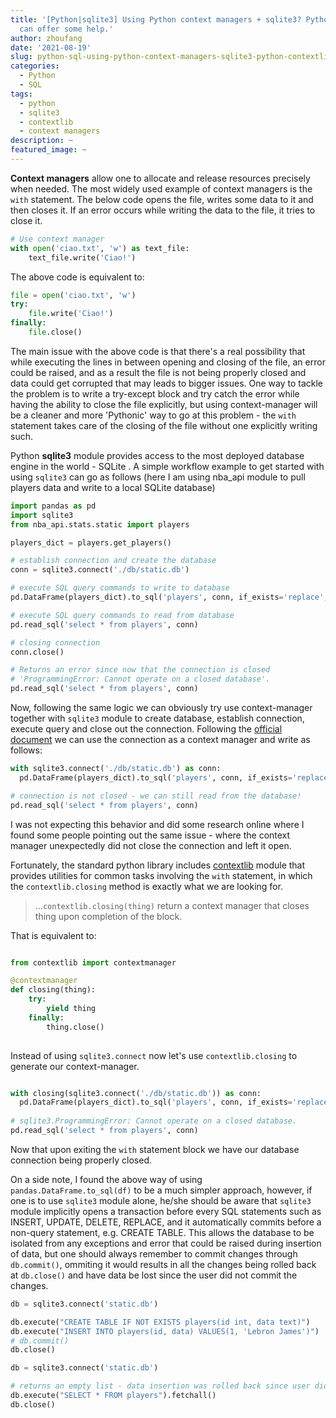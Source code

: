 ```yaml
---
title: '[Python|sqlite3] Using Python context managers + sqlite3? Python contextlib module
  can offer some help.'
author: zhoufang
date: '2021-08-19'
slug: python-sql-using-python-context-managers-sqlite3-python-contextlib-module-can-offer-some-help
categories:
  - Python
  - SQL
tags:
  - python
  - sqlite3
  - contextlib
  - context managers
description: ~
featured_image: ~
---
```


**Context managers** allow one to allocate and release resources precisely when needed. The most widely used example of context managers is the `with` statement. The below code opens the file, writes some data to it and then closes it. If an error occurs while writing the data to the file, it tries to close it. 

```Python
# Use context manager
with open('ciao.txt', 'w') as text_file:
    text_file.write('Ciao!')
```

The above code is equivalent to:

```Python
file = open('ciao.txt', 'w')
try:
    file.write('Ciao!')
finally:
    file.close()
```

The main issue with the above code is that there's a real possibility that while executing the lines in between opening and closing of the file, an error could be raised, and as a result the file is not being properly closed and data could get corrupted that may leads to bigger issues. One way to tackle the problem is to write a try-except block and try catch the error while having the ability to close the file explicitly, but using context-manager will be a cleaner and more 'Pythonic' way to go at this problem - the `with` statement takes care of the closing of the file without one explicitly writing such.

Python **sqlite3** module provides access to the most deployed database engine in the world - SQLite . A simple workflow example to get started with using `sqlite3` can go as follows (here I am using nba_api module to pull players data and write to a local SQLite database)

```Python
import pandas as pd
import sqlite3
from nba_api.stats.static import players

players_dict = players.get_players()

# establish connection and create the database
conn = sqlite3.connect('./db/static.db')

# execute SQL query commands to write to database
pd.DataFrame(players_dict).to_sql('players', conn, if_exists='replace', index=False)

# execute SQL query commands to read from database
pd.read_sql('select * from players', conn)

# closing connection
conn.close()

# Returns an error since now that the connection is closed 
# 'ProgrammingError: Cannot operate on a closed database'.
pd.read_sql('select * from players', conn)
```

Now, following the same logic we can obviously try use context-manager together with `sqlite3` module to create database, establish connection, execute query and close out the connection. Following the [official document](https://docs.python.org/2/library/sqlite3.html#using-the-connection-as-a-context-manager) we can use the connection as a context manager and write as follows:

```Python
with sqlite3.connect('./db/static.db') as conn:
  pd.DataFrame(players_dict).to_sql('players', conn, if_exists='replace', index=False)

# connection is not closed - we can still read from the database!
pd.read_sql('select * from players', conn)
```

I was not expecting this behavior and did some research online where I found some people pointing out the same issue - where the context manager unexpectedly did not close the connection and left it open.

Fortunately, the standard python library includes [contextlib](https://docs.python.org/3/library/contextlib.html) module that provides utilities for common tasks involving the `with` statement, in which the `contextlib.closing` method is exactly what we are looking for.

> ...`contextlib.closing(thing)` return a context manager that closes thing upon completion of the block.

That is equivalent to:

```python

from contextlib import contextmanager

@contextmanager
def closing(thing):
    try:
        yield thing
    finally:
        thing.close()
        
```

Instead of using `sqlite3.connect` now let's use `contextlib.closing` to generate our context-manager.

```python

with closing(sqlite3.connect('./db/static.db')) as conn:
  pd.DataFrame(players_dict).to_sql('players', conn, if_exists='replace', index=False)
  
# sqlite3.ProgrammingError: Cannot operate on a closed database.
pd.read_sql('select * from players', conn)
```

Now that upon exiting the `with` statement block we have our database connection being properly closed.

On a side note, I found the above way of using `pandas.DataFrame.to_sql(df)` to be a much simpler approach, however, if one is to use `sqlite3` module alone, he/she should be aware that `sqlite3` module implicitly opens a transaction before every SQL statements such as INSERT, UPDATE, DELETE, REPLACE, and it automatically commits before a non-query statement, e.g. CREATE TABLE. This allows the database to be isolated from any exceptions and error that could be raised during insertion of data, but one should always remember to commit changes through `db.commit()`, ommiting it would results in all the changes being rolled back at `db.close()` and have data be lost since the user did not commit the changes.

```python
db = sqlite3.connect('static.db')

db.execute("CREATE TABLE IF NOT EXISTS players(id int, data text)")
db.execute("INSERT INTO players(id, data) VALUES(1, 'Lebron James')")
# db.commit()
db.close()

db = sqlite3.connect('static.db')

# returns an empty list - data insertion was rolled back since user did not call db.commit method
db.execute("SELECT * FROM players").fetchall()
db.close()
```



